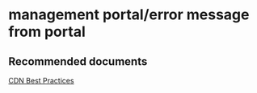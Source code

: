 <properties
	pageTitle="management portal/error message from portal"
	description="management portal/error message from portal"
	service="microsoft.cdn"
	resource="profiles"
	authors="aashu"
	displayOrder=""
	selfHelpType="generic"
	supportTopicIds="32302788"
	resourceTags=""
	productPesIds="15528"
	cloudEnvironments="public"
	articleId="8c1979e3-771b-445b-8477-1f43455b1eba"
/>

# management portal/error message from portal


## **Recommended documents**
[CDN Best Practices](https://azure.microsoft.com/documentation/articles/best-practices-cdn/)

